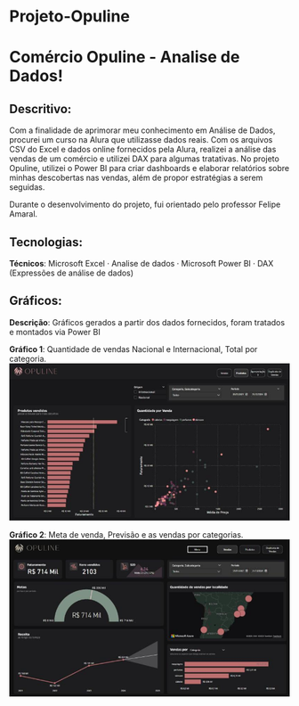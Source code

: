 # Projeto-Opuline
 
# Comércio Opuline -  Analise de Dados!

## Descritivo:

Com a finalidade de aprimorar meu conhecimento em Análise de Dados, procurei um curso na Alura que utilizasse dados reais. Com os arquivos CSV do Excel e dados online fornecidos pela Alura, realizei a análise das vendas de um comércio e utilizei DAX para algumas tratativas.
No projeto Opuline, utilizei o Power BI para criar dashboards e elaborar relatórios sobre minhas descobertas nas vendas, além de propor estratégias a serem seguidas.

Durante o desenvolvimento do projeto, fui orientado pelo professor Felipe Amaral.

## Tecnologias:

**Técnicos**: Microsoft Excel · Analise de dados · Microsoft Power BI · DAX (Expressões de análise de dados)

## Gráficos:
**Descrição**: Gráficos gerados a partir dos dados fornecidos, foram tratados e montados via Power BI

**Gráfico 1**: Quantidade de vendas Nacional e Internacional, Total por categoria.
![imagem](img/a1.jpeg)

**Gráfico 2**: Meta de venda, Previsão e as vendas por categorias.
![imagem1](img/a2.jpeg)

